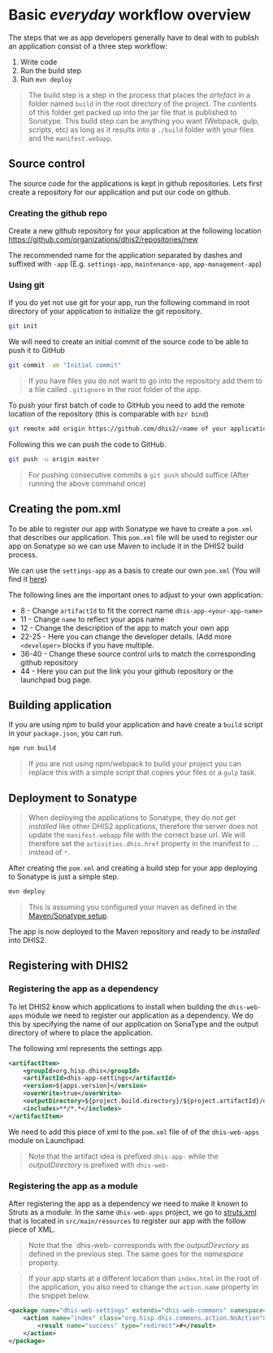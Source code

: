 # Basic _everyday_ workflow overview
The steps that we as app developers generally have to deal with to publish an application consist of a three step workflow: 

1. Write code
2. Run the build step 
3. Run `mvn deploy`

> The build step is a step in the process that places the _artefact_ in a folder named `build` in the root directory of the project. The contents of this folder get packed up into the jar file that is published to Sonatype. This build step can be anything you want (Webpack, gulp, scripts, etc) as long as it results into a `./build` folder with your files and the `manifest.webapp`.

## Source control
The source code for the applications is kept in github repositories. Lets first create a repository for our application and put our code on github.

### Creating the github repo
Create a new github repository for your application at the following location
https://github.com/organizations/dhis2/repositories/new

The recommended name for the application separated by dashes and suffixed with `-app` (E.g. `settings-app`, `maintenance-app`, `app-management-app`) 

### Using git
If you do yet not use git for your app, run the following command in root directory of your application to initialize the git repository. 
```bash
git init
```

We will need to create an initial commit of the source code to be able to push it to GitHub
```bash
git commit -am "Initial commit"
```
> If you have files you do not want to go into the repository add them to a file called `.gitignore` in the root folder of the app.


To push your first batch of code to GitHub you need to add the remote location of the repository (this is comparable with `bzr bind`)
```bash
git remote add origin https://github.com/dhis2/<name of your application>.git
```

Following this we can push the code to GitHub.
```bash
git push -u origin master
```
> For pushing consecutive commits a `git push` should suffice (After running the above command once)

## Creating the pom.xml
To be able to register our app with Sonatype we have to create a `pom.xml` that describes our application. This `pom.xml` file will be used to register our app on Sonatype so we can use Maven to include it in the DHIS2 build process.

We can use the `settings-app` as a basis to create our own `pom.xml` (You will find it [here](https://github.com/dhis2/settings-app/blob/c5206b81afc4f80207fb6ded71f6922fcc1b5191/pom.xml))

The following lines are the important ones to adjust to your own application:

+ 8 - Change `artifactId` to fit the correct name `dhis-app-<your-app-name>`
+ 11 - Change `name` to reflect your apps name 
+ 12 - Change the description of the app to match your own app
+ 22-25 - Here you can change the developer details. (Add more `<developer>` blocks if you have multiple.
+ 36-40 - Change these source control urls to match the corresponding github repository
+ 44 - Here you can put the link you your github repository or the launchpad bug page.

## Building application

If you are using npm to build your application and have create a `build` script in your `package.json`, you can run.
```bash
npm run build
```
> If you are not using npm/webpack to build your project you can replace this with a simple script that copies your files or a `gulp` task.

## Deployment to Sonatype
> When deploying the applications to Sonatype, they do not get _installed_ like other DHIS2 applications, therefore the server does not update the `manifest.webapp` file with the correct base url. We will therefore set the `activities.dhis.href` property in the manifest to `..` instead of `*`.

After creating the `pom.xml` and creating a build step for your app deploying to Sonatype is just a simple step.

```bash
mvn deploy
```
> This is assuming you configured your maven as defined in the [Maven/Sonatype setup](https://github.com/dhis2/dhis2-apps-docs/blob/master/maven_sonatype_setup.md).

The app is now deployed to the Maven repository and ready to be _installed_ into DHIS2.

## Registering with DHIS2

### Registering the app as a dependency
To let DHIS2 know which applications to install when building the `dhis-web-apps` module we need to register our application as a dependency. We do this by specifying the name of our application on SonaType and the output directory of where to place the application.

The following xml represents the settings app.  
```xml
<artifactItem>
    <groupId>org.hisp.dhis</groupId>
    <artifactId>dhis-app-settings</artifactId>
    <version>${apps.version}</version>
    <overWrite>true</overWrite>
    <outputDirectory>${project.build.directory}/${project.artifactId}/dhis-web-settings</outputDirectory>
    <includes>**/*.*</includes>
</artifactItem>
```

We need to add this piece of xml to the `pom.xml` file of of the `dhis-web-apps` module on Launchpad. 

> Note that the artifact idea is prefixed `dhis-app-` while the _outputDirectory_ is prefixed with `dhis-web-`

### Registering the app as a module

After registering the app as a dependency we need to make it known to Struts as a module. In the same `dhis-web-apps` project, we go to
[struts.xml](http://bazaar.launchpad.net/~dhis2-devs-core/dhis2/trunk/view/head:/dhis-2/dhis-web/dhis-web-apps/src/main/resources/struts.xml#L67) that is located in `src/main/resources` to register our app with the follow piece of XML.

> Note that the `dhis-web-<app-name> corresponds with the _outputDirectory_ as defined in the previous step. The same goes for the _namespace_ property.

> If your app starts at a different location than `index.html` in the root of the application, you also need to change the `action.name` property in the snippet below.

```xml
<package name="dhis-web-settings" extends="dhis-web-commons" namespace="/dhis-web-settings">
    <action name="index" class="org.hisp.dhis.commons.action.NoAction">
        <result name="success" type="redirect">#</result>
    </action>
</package>
```
